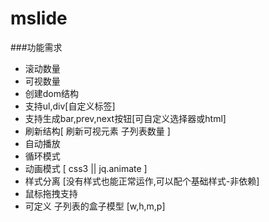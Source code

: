 # mslide
###功能需求
 - 滚动数量
 - 可视数量
 - 创建dom结构
 - 支持ul,div[自定义标签]
 - 支持生成bar,prev,next按钮[可自定义选择器或html]
 - 刷新结构[ 刷新可视元素 子列表数量 ]
 - 自动播放
 - 循环模式
 - 动画模式 [ css3 || jq.animate ]
 - 样式分离 [没有样式也能正常运作,可以配个基础样式-非依赖]
 - 鼠标拖拽支持
 - 可定义 子列表的盒子模型 [w,h,m,p]
